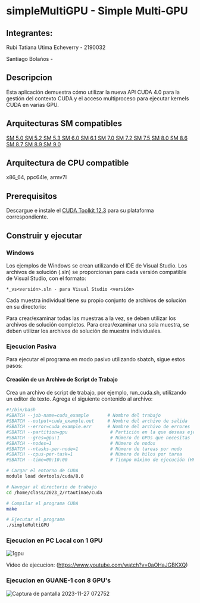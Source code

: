 # simpleMultiGPU - Simple Multi-GPU


## Integrantes:
Rubi Tatiana Utima Echeverry - 2190032


Santiago Bolaños - 

## Descripcion

Esta aplicación demuestra cómo utilizar la nueva API CUDA 4.0 para la gestión del contexto CUDA y el acceso multiproceso para ejecutar kernels CUDA en varias GPU.

## Arquitecturas SM compatibles

[SM 5.0 ](https://developer.nvidia.com/cuda-gpus)  [SM 5.2 ](https://developer.nvidia.com/cuda-gpus)  [SM 5.3 ](https://developer.nvidia.com/cuda-gpus)  [SM 6.0 ](https://developer.nvidia.com/cuda-gpus)  [SM 6.1 ](https://developer.nvidia.com/cuda-gpus)  [SM 7.0 ](https://developer.nvidia.com/cuda-gpus)  [SM 7.2 ](https://developer.nvidia.com/cuda-gpus)  [SM 7.5 ](https://developer.nvidia.com/cuda-gpus)  [SM 8.0 ](https://developer.nvidia.com/cuda-gpus)  [SM 8.6 ](https://developer.nvidia.com/cuda-gpus)  [SM 8.7 ](https://developer.nvidia.com/cuda-gpus)  [SM 8.9 ](https://developer.nvidia.com/cuda-gpus)  [SM 9.0 ](https://developer.nvidia.com/cuda-gpus)


## Arquitectura de CPU compatible

x86_64, ppc64le, armv7l

## Prerequisitos

Descargue e instale el [CUDA Toolkit 12.3](https://developer.nvidia.com/cuda-downloads) para su plataforma correspondiente.

## Construir y ejecutar

### Windows
Los ejemplos de Windows se crean utilizando el IDE de Visual Studio. Los archivos de solución (.sln) se proporcionan para cada versión compatible de Visual Studio, con el formato:
```
*_vs<versión>.sln - para Visual Studio <versión>
```
Cada muestra individual tiene su propio conjunto de archivos de solución en su directorio:

Para crear/examinar todas las muestras a la vez, se deben utilizar los archivos de solución completos. Para crear/examinar una sola muestra, se deben utilizar los archivos de solución de muestra individuales.


### Ejecucion Pasiva
Para ejecutar el programa en modo pasivo utilizando sbatch, sigue estos pasos:

#### Creación de un Archivo de Script de Trabajo

Crea un archivo de script de trabajo, por ejemplo, run_cuda.sh, utilizando un editor de texto. Agrega el siguiente contenido al archivo:

```bash
#!/bin/bash
#SBATCH --job-name=cuda_example       # Nombre del trabajo
#SBATCH --output=cuda_example.out     # Nombre del archivo de salida
#SBATCH --error=cuda_example.err      # Nombre del archivo de errores
#SBATCH --partition=gpu                # Partición en la que deseas ejecutar tu trabajo
#SBATCH --gres=gpu:1                   # Número de GPUs que necesitas
#SBATCH --nodes=1                      # Número de nodos
#SBATCH --ntasks-per-node=1            # Número de tareas por nodo
#SBATCH --cpus-per-task=1              # Número de hilos por tarea
#SBATCH --time=00:10:00                # Tiempo máximo de ejecución (HH:MM:SS)

# Cargar el entorno de CUDA
module load devtools/cuda/8.0

# Navegar al directorio de trabajo
cd /home/class/2023_2/rtautimae/cuda

# Compilar el programa CUDA
make

# Ejecutar el programa
./simpleMultiGPU
```
### Ejecucion en PC Local con 1 GPU

![1gpu](https://github.com/Rubi221/IntroPP2190032/assets/98795896/c2c720b8-146d-498f-9457-a4ce68f88ec8)

Video de ejecucion: (https://www.youtube.com/watch?v=0aOHaJGBKXQ)


### Ejecucion en GUANE-1 con 8 GPU's
![Captura de pantalla 2023-11-27 072752](https://github.com/Rubi221/IntroPP2190032/assets/98795896/c0b4a600-817c-4152-8f06-8e1a6a2d195e)


